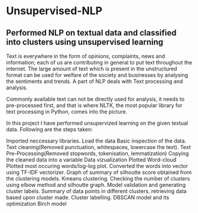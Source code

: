 # Unsupervised-NLP
## Performed NLP on textual data and classified into clusters using unsupervised learning


Text is everywhere in the form of opinions, complaints, news and information; each of us are contributing in general to put text throughout the internet. The large amount of text which is present in the unstructured format can be used for welfare of the society and businesses by analysing the sentiments and trends. A part of NLP deals with Text processing and analysis.

Commonly available text can not be directly used for analysis, it needs to pre-processed first, and that is where NLTK, the most popular library for text processing in Python, comes into the picture.

In this project I have performed unsupervized learning on the given textual data. Following are the steps taken:

Imported neccessary libraries.
Load the data
Basic inspection of the data.
Text cleaning(Removed punctuation, whitespaces, lowercase the text).
Text Pre-Processing(Removed stopwords, tokenisation, lemmatization)
Copying the cleaned data into a variable
Data vizualization
Plotted Word-cloud
Plotted most occuring words/log-log plot.
Converted the words into vector using TF-IDF vectorizer.
Graph of summary of silhoutte score obtained from the clustering models.
Kmeans clustering.
Checking the number of clusters using elbow method and silhoutte graph.
Model validation and generating cluster labels.
Summary of data points in different clusters.
retrieving data based upon cluster made.
Cluster labelling.
DBSCAN model and its optimization
Birch model
